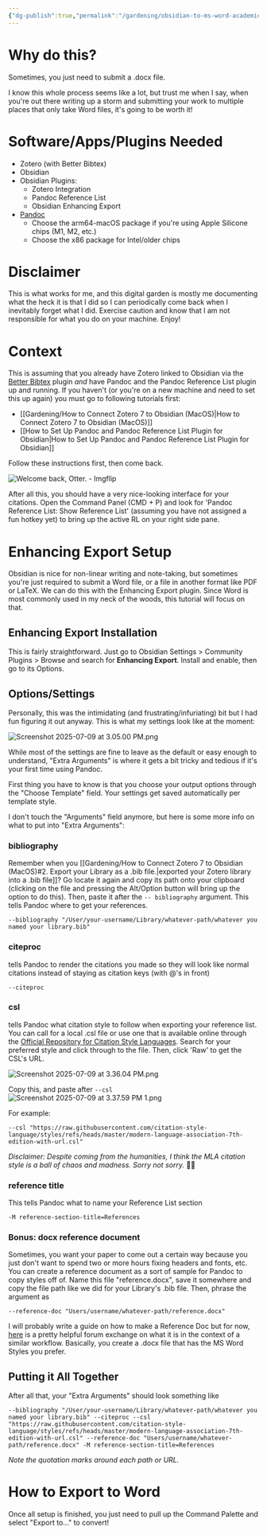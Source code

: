 ```yaml
---
{"dg-publish":true,"permalink":"/gardening/obsidian-to-ms-word-academic-workflow-aka-how-to-use-pandoc-and-enhancing-export-without-losing-your-mind/","created":"2025-07-01T14:21:32.702+08:00","updated":"2025-07-09T16:05:16.625+08:00"}
---
```


# Why do this?
Sometimes, you just need to submit a .docx file.

I know this whole process seems like a lot, but trust me when I say, when you're out there writing up a storm and submitting your work to multiple places that only take Word files, it's going to be worth it!
# Software/Apps/Plugins Needed
- Zotero (with Better Bibtex)
- Obsidian
- Obsidian Plugins:
	- Zotero Integration
	- Pandoc Reference List
	- Obsidian Enhancing Export
- [Pandoc](https://github.com/jgm/pandoc/releases/tag/3.7.0.2)
	- Choose the arm64-macOS package if you're using Apple Silicone chips (M1, M2, etc.)
	- Choose the x86 package for Intel/older chips

# Disclaimer
This is what works for me, and this digital garden is mostly me documenting what the heck it is that I did so I can periodically come back when I inevitably forget what I did. Exercise caution and know that I am not responsible for what you do on your machine. Enjoy!
# Context
This is assuming that you already have Zotero linked to Obsidian via the [Better Bibtex](https://retorque.re/zotero-better-bibtex/) plugin *and* have Pandoc and the Pandoc Reference List plugin up and running. If you haven't (or you're on a new machine and need to set this up again) you must go to following tutorials first:

- [[Gardening/How to Connect Zotero 7 to Obsidian (MacOS)\|How to Connect Zotero 7 to Obsidian (MacOS)]] 
- [[How to Set Up Pandoc and Pandoc Reference List Plugin for Obsidian\|How to Set Up Pandoc and Pandoc Reference List Plugin for Obsidian]]

Follow these instructions first, then come back.

![Welcome back, Otter. - Imgflip](https://i.imgflip.com/4jg75r.jpg)

After all this, you should have a very nice-looking interface for your citations. Open the Command Panel (CMD + P) and look for 'Pandoc Reference List: Show Reference List' (assuming you have not assigned a fun hotkey yet) to bring up the active RL on your right side pane. 

# Enhancing Export Setup

Obsidian is nice for non-linear writing and note-taking, but sometimes you're just required to submit a Word file, or a file in another format like PDF or LaTeX. We can do this with the Enhancing Export plugin. Since Word is most commonly used in my neck of the woods, this tutorial will focus on that.

## Enhancing Export Installation
This is fairly straightforward. Just go to Obsidian Settings > Community Plugins > Browse and search for **Enhancing Export**. Install and enable, then go to its Options.

## Options/Settings
Personally, this was the intimidating (and frustrating/infuriating) bit but I had fun figuring it out anyway. This is what my settings look like at the moment:

![Screenshot 2025-07-09 at 3.05.00 PM.png](/img/user/Extras/Screenshot%202025-07-09%20at%203.05.00%20PM.png)

While most of the settings are fine to leave as the default or easy enough to understand, "Extra Arguments" is where it gets a bit tricky and tedious if it's your first time using Pandoc.

First thing you have to know is that you choose your output options through the "Choose Template" field. Your settings get saved automatically per template style.

I don't touch the "Arguments" field anymore, but here is some more info on what to put into "Extra Arguments":

### bibliography
Remember when you [[Gardening/How to Connect Zotero 7 to Obsidian (MacOS)#2. Export your Library as a .bib file.\|exported your Zotero library into a .bib file]]? Go locate it again and copy its path onto your clipboard (clicking on the file and pressing the Alt/Option button will bring up the option to do this). Then, paste it after the `-- bibliography` argument. This tells Pandoc where to get your references.

```
--bibliography "/User/your-username/Library/whatever-path/whatever you named your library.bib"
```

### citeproc
tells Pandoc to render the citations you made so they will look like normal citations instead of staying as citation keys (with @'s in front) 

```
--citeproc
```

### csl
tells Pandoc what citation style to follow when exporting your reference list. You can call for a local .csl file or use one that is available online through the [Official Repository for Citation Style Languages](https://github.com/citation-style-language/styles/tree/master). Search for your preferred style and click through to the file. Then, click 'Raw' to get the CSL's URL.

![Screenshot 2025-07-09 at 3.36.04 PM.png](/img/user/Extras/Screenshot%202025-07-09%20at%203.36.04%20PM.png)

Copy this, and paste after `--csl`
![Screenshot 2025-07-09 at 3.37.59 PM 1.png](/img/user/Extras/Screenshot%202025-07-09%20at%203.37.59%20PM%201.png)

For example:

```
--csl "https://raw.githubusercontent.com/citation-style-language/styles/refs/heads/master/modern-language-association-7th-edition-with-url.csl"
```
*Disclaimer: Despite coming from the humanities, I think the MLA citation style is a ball of chaos and madness. Sorry not sorry.* 🤷🏻
### reference title
This tells Pandoc what to name your Reference List section

```
-M reference-section-title=References
```

### Bonus: docx reference document
Sometimes, you want your paper to come out a certain way because you just don't want to spend two or more hours fixing headers and fonts, etc. You can create a reference document as a sort of sample for Pandoc to copy styles off of. Name this file "reference.docx", save it somewhere and copy the file path like we did for your Library's .bib file. Then, phrase the argument as

```
--reference-doc "Users/username/whatever-path/reference.docx"
```

I will probably write a guide on how to make a Reference Doc but for now, [here](https://stackoverflow.com/questions/79680131/using-reference-doc-with-the-pandoc-obsidian-plugin-to-export-word-documents) is a pretty helpful forum exchange on what it is in the context of a similar workflow. Basically, you create a .docx file that has the MS Word Styles you prefer.

## Putting it All Together
After all that, your "Extra Arguments" should look something like

```
--bibliography "/User/your-username/Library/whatever-path/whatever you named your library.bib" --citeproc --csl "https://raw.githubusercontent.com/citation-style-language/styles/refs/heads/master/modern-language-association-7th-edition-with-url.csl" --reference-doc "Users/username/whatever-path/reference.docx" -M reference-section-title=References
```
*Note the quotation marks around each path or URL.*

# How to Export to Word
Once all setup is finished, you just need to pull up the Command Palette and select "Export to..." to convert!